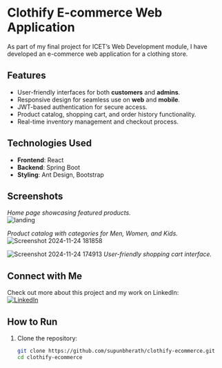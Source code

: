 
# Clothify E-commerce Web Application  

As part of my final project for ICET’s Web Development module, I have developed an e-commerce web application for a clothing store.  

## Features  
- User-friendly interfaces for both **customers** and **admins**.  
- Responsive design for seamless use on **web** and **mobile**.  
- JWT-based authentication for secure access.  
- Product catalog, shopping cart, and order history functionality.  
- Real-time inventory management and checkout process.  

## Technologies Used  
- **Frontend**: React  
- **Backend**: Spring Boot  
- **Styling**: Ant Design, Bootstrap  

## Screenshots  

*Home page showcasing featured products.*  
![landing](https://github.com/user-attachments/assets/2d633f0b-c29a-4cf8-97e3-552c8dcebcf3)

*Product catalog with categories for Men, Women, and Kids.*  
![Screenshot 2024-11-24 181858](https://github.com/user-attachments/assets/3e96b3e4-525c-4348-b7ee-50d6a3b5c7c2)

 ![Screenshot 2024-11-24 174913](https://github.com/user-attachments/assets/7c6341bb-2c70-494b-a83c-75118a40f89f)
*User-friendly shopping cart interface.*  

## Connect with Me  
Check out more about this project and my work on LinkedIn:  
[![LinkedIn](https://img.shields.io/badge/LinkedIn-Connect-blue)](https://www.linkedin.com/posts/supun-b-herath-a1881b27b_ecommerce-react-springboot-activity-7266747782193922048-e25z?utm_source=share&utm_medium=member_desktop)  

## How to Run  
1. Clone the repository:  
   ```bash
   git clone https://github.com/supunbherath/clothify-ecommerce.git
   cd clothify-ecommerce


